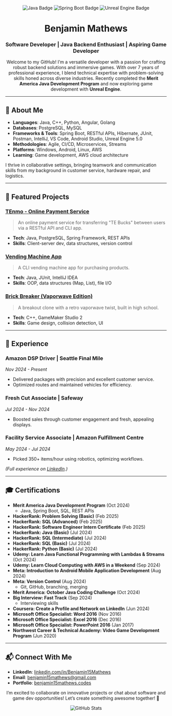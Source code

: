 <p align="center">
  <img src="https://img.shields.io/badge/Java-007396?style=flat&logo=java&logoColor=white" alt="Java Badge">
  <img src="https://img.shields.io/badge/Spring%20Boot-6DB33F?style=flat&logo=spring&logoColor=white" alt="Spring Boot Badge">
  <img src="https://img.shields.io/badge/Unreal%20Engine-313131?style=flat&logo=unreal-engine&logoColor=white" alt="Unreal Engine Badge">
</p>

<h1 align="center">Benjamin Mathews</h1>
<h3 align="center">Software Developer | Java Backend Enthusiast | Aspiring Game Developer</h3>

<p align="center">
  Welcome to my GitHub! I’m a versatile developer with a passion for crafting robust backend solutions and immersive games. With over 7 years of professional experience, I blend technical expertise with problem-solving skills honed across diverse industries. Recently completed the <strong>Merit America Java Development Program</strong> and now exploring game development with <strong>Unreal Engine</strong>.
</p>

---

## 🌟 About Me  
- **Languages**: Java, C++, Python, Angular, Golang  
- **Databases**: PostgreSQL, MySQL  
- **Frameworks & Tools**: Spring Boot, RESTful APIs, Hibernate, JUnit, Postman, IntelliJ, VS Code, Android Studio, Unreal Engine 5.0  
- **Methodologies**: Agile, CI/CD, Microservices, Streams  
- **Platforms**: Windows, Android, Linux, AWS  
- **Learning**: Game development, AWS cloud architecture  

I thrive in collaborative settings, bringing teamwork and communication skills from my background in customer service, hardware repair, and logistics.

---

## 🚀 Featured Projects  

### [TEnmo - Online Payment Service](https://github.com/Benjamin15Mathews/TEnmo)
> An online payment service for transferring "TE Bucks" between users via a RESTful API and CLI app.  
- **Tech**: Java, PostgreSQL, Spring Framework, REST APIs  
- **Skills**: Client-server dev, data structures, version control  

### [Vending Machine App](https://github.com/Benjamin15Mathews/vending-machine-app) 
> A CLI vending machine app for purchasing products.  
- **Tech**: Java, JUnit, IntelliJ IDEA  
- **Skills**: OOP, data structures (Map, List), file I/O  

### [Brick Breaker (Vaporwave Edition)](https://github.com/Benjamin15Mathews/Brick-Breaker--Vaporwave-Edition-)
> A breakout clone with a retro vaporwave twist, built in high school.  
- **Tech**: C++, GameMaker Studio 2  
- **Skills**: Game design, collision detection, UI  

---

## 💼 Experience  

### Amazon DSP Driver | Seattle Final Mile  
*Nov 2024 - Present*  
- Delivered packages with precision and excellent customer service.  
- Optimized routes and maintained vehicles for efficiency.  

### Fresh Cut Associate | Safeway  
*Jul 2024 - Nov 2024*  
- Boosted sales through customer engagement and fresh, appealing displays.  

### Facility Service Associate | Amazon Fulfillment Centre  
*May 2024 - Jul 2024*  
- Picked 350+ items/hour using robotics, optimizing workflows.  

*(Full experience on [LinkedIn](https://www.linkedin.com/in/Benjamin15Mathews).)*

---

## 🎓 Certifications  
- **Merit America Java Development Program** (Oct 2024)  
  - Java, Spring Boot, SQL, REST APIs  
- **HackerRank: Problem Solving (Basic)** (Feb 2025)  
- **HackerRank: SQL (Advanced)** (Feb 2025)  
- **HackerRank: Software Engineer Intern Certificate** (Feb 2025)  
- **HackerRank: Java (Basic)** (Jul 2024)  
- **HackerRank: SQL (Intermediate)** (Jul 2024)  
- **HackerRank: SQL (Basic)** (Jul 2024)  
- **HackerRank: Python (Basic)** (Jul 2024)  
- **Udemy: Learn Java Functional Programming with Lambdas & Streams** (Oct 2024)  
- **Udemy: Learn Cloud Computing with AWS in a Weekend** (Sep 2024)  
- **Meta: Introduction to Android Mobile Application Development** (Aug 2024)  
- **Meta: Version Control** (Aug 2024)  
  - Git, GitHub, branching, merging  
- **Merit America: October Java Coding Challenge** (Oct 2024)  
- **Big Interview: Fast Track** (Sep 2024)  
  - Interviewing skills  
- **Coursera: Create a Profile and Network on LinkedIn** (Jun 2024)  
- **Microsoft Office Specialist: Word 2016** (Nov 2016)  
- **Microsoft Office Specialist: Excel 2016** (Dec 2016)  
- **Microsoft Office Specialist: PowerPoint 2016** (Jan 2017)  
- **Northwest Career & Technical Academy: Video Game Development Program** (Jun 2020)  

---

## 📬 Connect With Me  
- **LinkedIn**: [linkedin.com/in/Benjamin15Mathews](https://www.linkedin.com/in/Benjamin15Mathews)  
- **Email**: benjamin15mathews@gmail.com  
- **Portfolio**: [benjamin15mathews.codes](https://www.benjamin15mathews.codes) 

<p align="center">
  I’m excited to collaborate on innovative projects or chat about software and game dev opportunities! Let’s create something awesome together! 🚀
</p>

<p align="center">
  <img src="https://github-readme-stats.vercel.app/api?username=yourusername&show_icons=true&theme=radical" alt="GitHub Stats">
</p>
